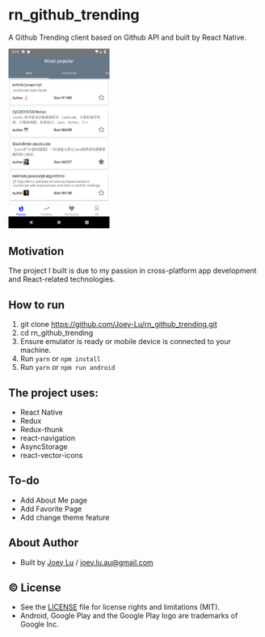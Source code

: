 # rn_github_trending

A Github Trending client based on Github API and built by React Native.

<img src="https://github.com/Joey-Lu/rn_github_trending/blob/master/screenshots/Screenshot_1577340873.png" width="200">

## Motivation

The project I built is due to my passion in cross-platform app development and React-related technologies.  

## How to run

1. git clone https://github.com/Joey-Lu/rn_github_trending.git
2. cd rn_github_trending
3. Ensure emulator is ready or mobile device is connected to your machine.
4. Run `yarn` or `npm install` 
5. Run `yarn` or `npm run android`

## The project uses:
- React Native
- Redux
- Redux-thunk
- react-navigation
- AsyncStorage
- react-vector-icons

## To-do
- Add About Me page 
- Add Favorite Page
- Add change theme feature

## About Author
* Built by [Joey Lu](https://www.linkedin.com/in/zheyi-lu-72479796/) / [joey.lu.au@gmail.com](mailto:joey.lu.au@gmail.com)

## :copyright: License
- See the [LICENSE](https://github.com/arjunkomath/Feline-for-Product-Hunt/blob/master/LICENSE) file for license rights and limitations (MIT).
- Android, Google Play and the Google Play logo are trademarks of Google Inc.


